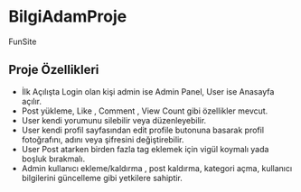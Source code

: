 # BilgiAdamProje
 FunSite

## Proje Özellikleri
* İlk Açılışta Login olan kişi admin ise Admin Panel, User ise Anasayfa açılır.
* Post yükleme, Like , Comment , View Count gibi özellikler mevcut.
* User kendi yorumunu silebilir veya düzenleyebilir.
* User kendi profil sayfasından edit profile butonuna basarak profil fotoğrafını, adını veya şifresini değiştirebilir.
* User Post atarken birden fazla tag eklemek için vigül koymalı yada boşluk bırakmalı.
* Admin kullanıcı ekleme/kaldırma , post kaldırma, kategori açma, kullanıcı bilgilerini güncelleme gibi yetkilere sahiptir.

